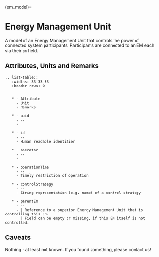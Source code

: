 (em_model)=

# Energy Management Unit

A model of an Energy Management Unit that controls the power of connected system participants. 
Participants are connected to an EM each via their `em` field.

## Attributes, Units and Remarks

```{eval-rst}
.. list-table::
   :widths: 33 33 33
   :header-rows: 0


   * - Attribute
     - Unit
     - Remarks

   * - uuid
     - --
     - 

   * - id
     - --
     - Human readable identifier

   * - operator
     - --
     - 

   * - operationTime
     - --
     - Timely restriction of operation

   * - controlStrategy
     - --
     - String representation (e.g. name) of a control strategy

   * - parentEm
     - --
     - | Reference to a superior Energy Management Unit that is controlling this EM.
       | Field can be empty or missing, if this EM itself is not controlled.

```

## Caveats

Nothing - at least not known.
If you found something, please contact us!
